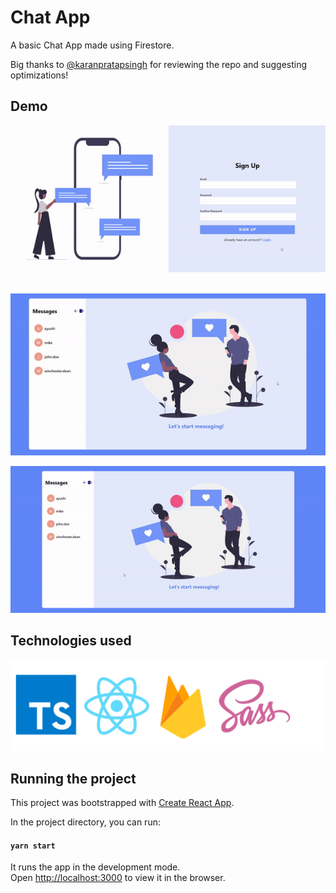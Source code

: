 # Chat App
A basic Chat App made using Firestore.

Big thanks to [@karanpratapsingh](https://github.com/karanpratapsingh) for reviewing the repo and suggesting optimizations!

## Demo
![Demo-1](src/assets/Demo-1.gif)
<br />
<br />

![Demo-2](src/assets/Demo-2.gif)
<br />

![Demo-3](src/assets/Demo-3.gif)
<br />

## Technologies used
![Tech used](src/assets/techUsed.png)


## Running the project
This project was bootstrapped with [Create React App](https://github.com/facebook/create-react-app).

In the project directory, you can run:

#### `yarn start`

It runs the app in the development mode.<br />
Open [http://localhost:3000](http://localhost:3000) to view it in the browser.

